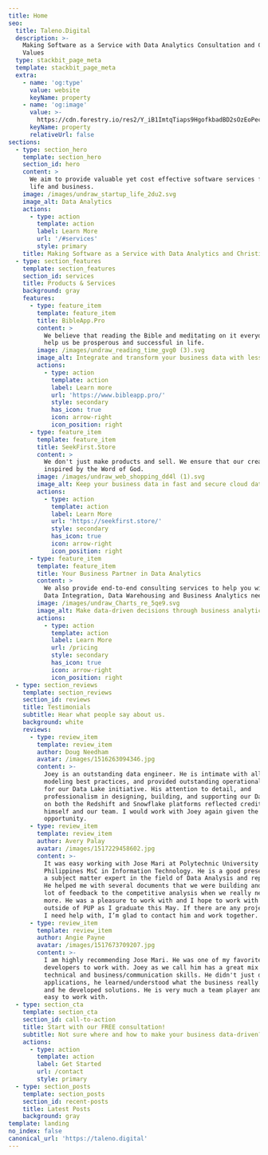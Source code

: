 ```yaml
---
title: Home
seo:
  title: Taleno.Digital
  description: >-
    Making Software as a Service with Data Analytics Consultation and Christian
    Values
  type: stackbit_page_meta
  template: stackbit_page_meta
  extra:
    - name: 'og:type'
      value: website
      keyName: property
    - name: 'og:image'
      value: >-
        https://cdn.forestry.io/res2/Y_iB1ImtqTiaps9HgofkbadBD2sOzEoPecgFWR6x6pE/fit/512/512/sm/0/aHR0cHM6Ly9hcHAu/Zm9yZXN0cnkuaW8v/cmFpbHMvYWN0aXZl/X3N0b3JhZ2UvYmxv/YnMvZXlKZmNtRnBi/SE1pT25zaWJXVnpj/MkZuWlNJNklrSkJh/SEJDU0c4NE5tZHZQ/U0lzSW1WNGNDSTZi/blZzYkN3aWNIVnlJ/am9pWW14dllsOXBa/Q0o5ZlE9PS0tNTYx/NjRiODExYjc4ZGE1/OGJiNDUzNTM1YmFi/OWM5MDA0NjdlY2M4/Yi8yLnBuZw
      keyName: property
      relativeUrl: false
sections:
  - type: section_hero
    template: section_hero
    section_id: hero
    content: >
      We aim to provide valuable yet cost effective software services for your
      life and business.
    image: /images/undraw_startup_life_2du2.svg
    image_alt: Data Analytics
    actions:
      - type: action
        template: action
        label: Learn More
        url: '/#services'
        style: primary
    title: Making Software as a Service with Data Analytics and Christian Values
  - type: section_features
    template: section_features
    section_id: services
    title: Products & Services
    background: gray
    features:
      - type: feature_item
        template: feature_item
        title: BibleApp.Pro
        content: >
          We believe that reading the Bible and meditating on it everyday can
          help us be prosperous and successful in life.
        image: /images/undraw_reading_time_gvg0 (3).svg
        image_alt: Integrate and transform your business data with less or no-code
        actions:
          - type: action
            template: action
            label: Learn more
            url: 'https://www.bibleapp.pro/'
            style: secondary
            has_icon: true
            icon: arrow-right
            icon_position: right
      - type: feature_item
        template: feature_item
        title: SeekFirst.Store
        content: >
          We don't just make products and sell. We ensure that our creations are
          inspired by the Word of God.
        image: /images/undraw_web_shopping_dd4l (1).svg
        image_alt: Keep your business data in fast and secure cloud data warehouse
        actions:
          - type: action
            template: action
            label: Learn More
            url: 'https://seekfirst.store/'
            style: secondary
            has_icon: true
            icon: arrow-right
            icon_position: right
      - type: feature_item
        template: feature_item
        title: Your Business Partner in Data Analytics
        content: >
          We also provide end-to-end consulting services to help you with your
          Data Integration, Data Warehousing and Business Analytics needs.
        image: /images/undraw_Charts_re_5qe9.svg
        image_alt: Make data-driven decisions through business analytics
        actions:
          - type: action
            template: action
            label: Learn More
            url: /pricing
            style: secondary
            has_icon: true
            icon: arrow-right
            icon_position: right
  - type: section_reviews
    template: section_reviews
    section_id: reviews
    title: Testimonials
    subtitle: Hear what people say about us.
    background: white
    reviews:
      - type: review_item
        template: review_item
        author: Doug Needham
        avatar: /images/1516263094346.jpg
        content: >-
          Joey is an outstanding data engineer. He is intimate with all the data
          modeling best practices, and provided outstanding operational support
          for our Data Lake initiative. His attention to detail, and
          professionalism in designing, building, and supporting our Data Lake
          on both the Redshift and Snowflake platforms reflected credit upon
          himself and our team. I would work with Joey again given the
          opportunity.
      - type: review_item
        template: review_item
        author: Avery Palay
        avatar: /images/1517229458602.jpg
        content: >-
          It was easy working with Jose Mari at Polytechnic University of the
          Philippines MsC in Information Technology. He is a good presenter and
          a subject matter expert in the field of Data Analysis and reporting.
          He helped me with several documents that we were building and added a
          lot of feedback to the competitive analysis when we really needed
          more. He was a pleasure to work with and I hope to work with him again
          outside of PUP as I graduate this May. If there are any projects that
          I need help with, I’m glad to contact him and work together.
      - type: review_item
        template: review_item
        author: Angie Payne
        avatar: /images/1517673709207.jpg
        content: >-
          I am highly recommending Jose Mari. He was one of my favorite
          developers to work with. Joey as we call him has a great mix of
          technical and business/communication skills. He didn't just develop
          applications, he learned/understood what the business really wanted
          and he developed solutions. He is very much a team player and very
          easy to work with.
  - type: section_cta
    template: section_cta
    section_id: call-to-action
    title: Start with our FREE consultation!
    subtitle: Not sure where and how to make your business data-driven?
    actions:
      - type: action
        template: action
        label: Get Started
        url: /contact
        style: primary
  - type: section_posts
    template: section_posts
    section_id: recent-posts
    title: Latest Posts
    background: gray
template: landing
no_index: false
canonical_url: 'https://taleno.digital'
---
```

